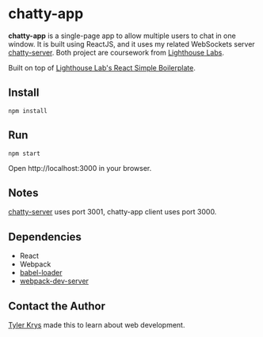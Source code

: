 # chatty-app

**chatty-app** is a single-page app to allow multiple users to chat in one window. It is built using ReactJS, and it uses my related WebSockets server [chatty-server](https://github.com/ty2k/chatty-server). Both project are coursework from [Lighthouse Labs](https://github.com/lighthouse-labs).

Built on top of [Lighthouse Lab's React Simple Boilerplate](https://github.com/lighthouse-labs/react-simple-boilerplate?files=1).


## Install

`npm install`

## Run

`npm start`

Open http://localhost:3000 in your browser.

## Notes

[chatty-server](https://github.com/ty2k/chatty-server) uses port 3001, chatty-app client uses port 3000.

## Dependencies

* React
* Webpack
* [babel-loader](https://github.com/babel/babel-loader)
* [webpack-dev-server](https://github.com/webpack/webpack-dev-server)

## Contact the Author

[Tyler Krys](https://tylerkrys.ca) made this to learn about web development.